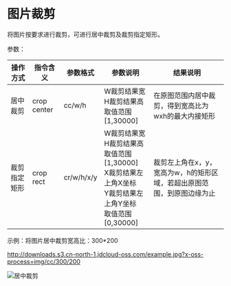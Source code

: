 # 图片裁剪

将图片按要求进行裁剪，可进行居中裁剪及裁剪指定矩形。

参数：

|操作方式|指令含义|参数格式|参数说明|结果说明|
|-|-|-|-|-|
|居中裁剪|crop center|cc/w/h|W裁剪结果宽<br>H裁剪结果高<br>取值范围[1,30000]|在原图范围内居中裁剪，得到宽高比为wxh的最大内接矩形|
|裁剪指定矩形|crop rect|cr/w/h/x/y|W裁剪结果宽<br>H裁剪结果高<br>取值范围[1,30000]<br>X裁剪结果左上角X坐标<br>Y裁剪结果左上角Y坐标<br>取值范围[0,30000]|裁剪左上角在x，y，宽高为w，h的矩形区域，若超出原图范围，到原图边缘为止|

示例：将图片居中裁剪宽高比：300*200

http://downloads.s3.cn-north-1.jdcloud-oss.com/example.jpg?x-oss-process=img/cc/300/200

![居中裁剪](../../../../../image/Object-Storage-Service/OSS-060.jpg)
